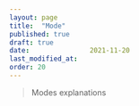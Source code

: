 ```yaml
---
layout: page
title:  "Mode"
published: true
draft: true
date:               2021-11-20
last_modified_at:   
order: 20
---
```

> Modes explanations